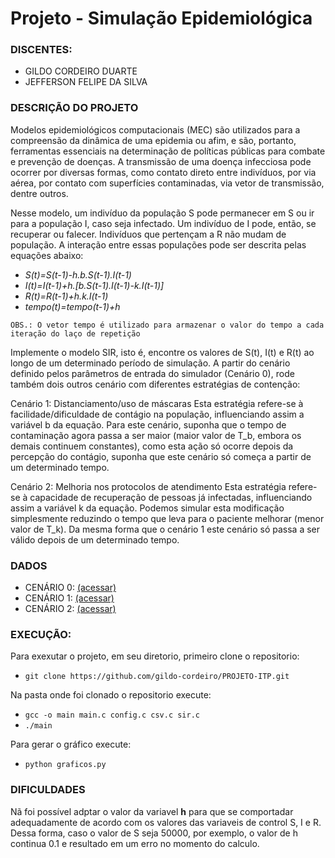 # Projeto - Simulação Epidemiológica

### **DISCENTES**:
- GILDO CORDEIRO DUARTE
- JEFFERSON FELIPE DA SILVA

### **DESCRIÇÃO DO PROJETO**

Modelos epidemiológicos computacionais (MEC) são utilizados para a compreensão da dinâmica de uma epidemia ou afim, e são, portanto, ferramentas essenciais na determinação de políticas públicas para combate e prevenção de doenças. A transmissão de uma doença infecciosa pode ocorrer por diversas formas, como contato direto entre indivíduos, por via aérea, por contato com superfícies contaminadas, via vetor de transmissão, dentre outros.

Nesse modelo, um indivíduo da população S pode permanecer em S ou ir para a população I, caso seja infectado. Um indivíduo de I pode, então, se recuperar ou falecer. Indivíduos que pertençam a R não mudam de população. A interação entre essas populações pode ser descrita pelas equações abaixo:

- *S(t)=S(t-1)-h.b.S(t-1).I(t-1)*
- *I(t)=I(t-1)+h.[b.S(t-1).I(t-1)-k.I(t-1)]*
- *R(t)=R(t-1)+h.k.I(t-1)*
- *tempo(t)=tempo(t-1)+h*

`OBS.: O vetor tempo é utilizado para armazenar o valor do tempo a cada iteração do laço de repetição`

Implemente o modelo SIR, isto é, encontre os valores de S(t), I(t) e R(t) ao longo de um determinado período de simulação. A partir do cenário definido pelos parâmetros de entrada do simulador (Cenário 0), rode também dois outros cenário com diferentes estratégias de contenção:

Cenário 1: Distanciamento/uso de máscaras
Esta estratégia refere-se à facilidade/dificuldade de contágio na população, influenciando assim a variável b da equação. Para este cenário, suponha que o tempo de contaminação agora passa a ser maior (maior valor de T_b, embora os demais continuem constantes), como esta ação só ocorre depois da percepção do contágio, suponha que este cenário só começa a partir de um determinado tempo.

Cenário 2: Melhoria nos protocolos de atendimento
Esta estratégia refere-se à capacidade de recuperação de pessoas já infectadas, influenciando assim a variável k da equação. Podemos simular esta modificação simplesmente reduzindo o tempo que leva para o paciente melhorar (menor valor de T_k). Da mesma forma que o cenário 1 este cenário só passa a ser válido depois de um determinado tempo.

### DADOS
- CENÁRIO 0: [(acessar)](https://github.com/gildo-cordeiro/PROJETO-ITP/blob/master/cenario.txt)
- CENÁRIO 1: [(acessar)](https://github.com/gildo-cordeiro/PROJETO-ITP/blob/master/cenario_2.txt)
- CENÁRIO 2: [(acessar)](https://github.com/gildo-cordeiro/PROJETO-ITP/blob/master/cenario_3.txt)

### **EXECUÇÃO:**

Para exexutar o projeto, em seu diretorio, primeiro clone o repositorio:
- `git clone https://github.com/gildo-cordeiro/PROJETO-ITP.git`

Na pasta onde foi clonado o repositorio execute: 
- `gcc -o main main.c config.c csv.c sir.c`
- `./main`

Para gerar o gráfico execute:
- `python graficos.py`

### **DIFICULDADES**

Nã foi possível adptar o valor da variavel **h** para que se comportadar adequadamente de acordo com os valores das variaveis de control S, I e R. Dessa forma, caso o valor de S seja 50000, por exemplo, o valor de h continua 0.1 e resultado em um erro no momento do calculo. 